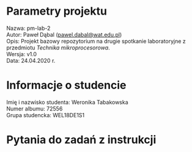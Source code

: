 # Parametry projektu

Nazwa: pm-lab-2  
Autor: Paweł Dąbal (pawel.dabal@wat.edu.pl)  
Opis: Projekt bazowy repozytorium na drugie spotkanie laboratoryjne z przedmiotu _Technika mikroprocesorowa_.  
Wersja: v1.0  
Data: 24.04.2020 r.

# Informacje o studencie

Imię i nazwisko studenta: Weronika Tabakowska  
Numer albumu: 72556  
Grupa studencka: WEL18DE1S1

# Pytania do zadań z instrukcji


